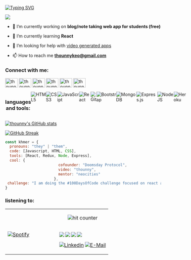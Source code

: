 [![Typing SVG](https://readme-typing-svg.herokuapp.com?font=GothicA1&color=%23F7F7F7&center=true&multiline=true&width=500&height=60&lines=I'm+Thounny;full-stack+developer%2Fcreator)](https://git.io/typing-svg)

<p align="left">
<img src="https://i.imgur.com/Mw2TEPC.gif">
</p>
                                          
- 🔭 I’m currently working on **blog/note taking web app for students (free)**

- 🌱 I’m currently learning **React**

- 🤝 I’m looking for help with [video generated apps](https://www.mvgen.com/)

- 📫 How to reach me **thounnykeo@gmail.com**

<h3 align="left">Connect with me:</h3>
<p align="left">
<a href="https://codepen.io/thounny-the-typescripter" target="blank"><img align="center" src="https://raw.githubusercontent.com/rahuldkjain/github-profile-readme-generator/master/src/images/icons/Social/codepen.svg" alt="thounny-the-typescripter" height="30" width="40" /></a>
<a href="https://dev.to/thounny" target="blank"><img align="center" src="https://raw.githubusercontent.com/rahuldkjain/github-profile-readme-generator/master/src/images/icons/Social/devto.svg" alt="thounny" height="30" width="40" /></a>
<a href="https://linkedin.com/in/thounny" target="blank"><img align="center" src="https://raw.githubusercontent.com/rahuldkjain/github-profile-readme-generator/master/src/images/icons/Social/linked-in-alt.svg" alt="thounny" height="30" width="40" /></a>
<a href="https://stackoverflow.com/users/17294804/thounny" target="blank"><img align="center" src="https://raw.githubusercontent.com/rahuldkjain/github-profile-readme-generator/master/src/images/icons/Social/stack-overflow.svg" alt="thounny" height="30" width="40" /></a>
<a href="https://codesandbox.com/thounny" target="blank"><img align="center" src="https://raw.githubusercontent.com/rahuldkjain/github-profile-readme-generator/master/src/images/icons/Social/codesandbox.svg" alt="thounny" height="30" width="40" /></a>
<a href="https://www.youtube.com/channel/UCTPSmsWGmrVXjVXD2DPXoUQ" target="blank"><img align="center" src="https://raw.githubusercontent.com/rahuldkjain/github-profile-readme-generator/master/src/images/icons/Social/youtube.svg" alt="thounny" height="30" width="40" /></a>
</p>


<div style="display: flex;"><h3 align="center">languages and tools:</h3>
  <img alt="HTML5" src="https://img.shields.io/badge/html5-%23E34F26.svg?style=for-the-badge&logo=html5&logoColor=white"/>
  <img alt="CSS3" src="https://img.shields.io/badge/css3-%231572B6.svg?style=for-the-badge&logo=css3&logoColor=white"/>
  <img alt="JavaScript" src="https://img.shields.io/badge/javascript%20-%23323330.svg?&style=for-the-badge&logo=javascript&logoColor=%23F7DF1E"/>
  <img alt="React" src="https://img.shields.io/badge/react%20-%2320232a.svg?&style=for-the-badge&logo=react&logoColor=%2361DAFB"/>
  <img alt="Git" src="https://img.shields.io/badge/git%20-%23F05033.svg?&style=for-the-badge&logo=git&logoColor=white"/>
  <img alt="Bootstrap" src="https://img.shields.io/badge/bootstrap-%23563D7C.svg?style=for-the-badge&logo=bootstrap&logoColor=white"/>
  <img alt="MongoDB" src="https://img.shields.io/badge/MongoDB-%234ea94b.svg?style=for-the-badge&logo=mongodb&logoColor=white"/>
  <img alt="Express.js" src="https://img.shields.io/badge/express.js-%23404d59.svg?style=for-the-badge&logo=express&logoColor=%2361DAFB"/>
  <img alt="NodeJS" src="https://img.shields.io/badge/node.js-6DA55F?style=for-the-badge&logo=node.js&logoColor=white"/>
  <img alt="Heroku" src="https://img.shields.io/badge/heroku-%23430098.svg?style=for-the-badge&logo=heroku&logoColor=white"/>
</div>


[![thounny's GitHub stats](https://github-readme-stats.vercel.app/api?username=thounny&theme=aura&show_icons=true)](https://github.com/thounny/github-readme-stats)

[![GitHub Streak](http://github-readme-streak-stats.herokuapp.com?user=thounny&theme=nightowl&hide_border=true&date_format=M%20j%5B%2C%20Y%5D&fire=DDDD00)](https://git.io/streak-stats)

```javascript
const khmer = {
  pronouns: "they" | "them",
  code: [Javascript, HTML, CSS],
  tools: [React, Redux, Node, Express],
  cool: {
                        cofounder: "Doomsday Protocol",
                        video: "thounny",
                        mentor: "neocities"
                      },
 challenge: "I am doing the #100DaysOfCode challenge focused on react and typescript"
}
```
<h3>listening to:</h3>

<table width="100%"> 
  <tr>
  <td width="50%">

&nbsp; <br> [![Spotify](https://novatorem.vercel.app/api/spotify?background_color=0d1117&border_color=ffffff)](https://open.spotify.com/user/ajgwi60xoigzrt53jvqpqh8ss)

  </td>
  <td width="50%">


<div align="center">
<p></p>
<img src="https://profile-counter.glitch.me/fnky/count.svg" alt="hit counter" align="center">
</div>

<br>



<a href="https://www.twitch.tv/tsuboi_" target="_blank" rel="noreferrer"> <img src="https://cyber.dabamos.de/88x31/lulu.gif" align="left"> </a>
<a href="https://www.youtube.com/channel/UCTPSmsWGmrVXjVXD2DPXoUQ" target="_blank" rel="noreferrer"> <img src="https://cyber.dabamos.de/88x31/frank.gif" align="left"> </a>
<a href="https://neocities.org/browse" target="_blank" rel="noreferrer"> <img src="https://cyber.dabamos.de/88x31/logo006.gif" align="left"> </a>
<a href="https://thounny.neocities.org/" target="_blank" rel="noreferrer"> <img src="https://cyber.dabamos.de/88x31/insanity.gif"> </a>
    
[![Linkedin](https://img.shields.io/badge/linked-in-369?style=flat-square&logo=linkedin&logoColor=white&color=blue)](https://www.linkedin.com/in/thounny)
[![E-Mail](https://img.shields.io/badge/email-reveal-2a8?style=flat-square&logo=gmail&logoColor=white)](https://mail.novac.dev/)
          

